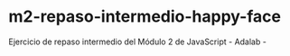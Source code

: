 # m2-repaso-intermedio-happy-face
Ejercicio de repaso intermedio del Módulo 2 de JavaScript - Adalab -
